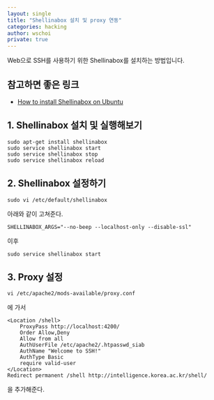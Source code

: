 ```yaml
---
layout: single
title: "Shellinabox 설치 및 proxy 연동"
categories: hacking
author: wschoi
private: true
---
```


Web으로 SSH를 사용하기 위한 Shellinabox를 설치하는 방법입니다.

## 참고하면 좋은 링크

- [How to install Shellinabox on Ubuntu](https://www.smarthomebeginner.com/install-shellinabox-on-ubuntu/)


## 1. Shellinabox 설치 및 실행해보기

```
sudo apt-get install shellinabox
sudo service shellinabox start
sudo service shellinabox stop
sudo service shellinabox reload
```
	
## 2. Shellinabox 설정하기

```
sudo vi /etc/default/shellinabox
```

아래와 같이 고쳐준다.

```
SHELLINABOX_ARGS="--no-beep --localhost-only --disable-ssl"
```

이후

```
sudo service shellinabox start
```

## 3. Proxy 설정

```
vi /etc/apache2/mods-available/proxy.conf                                                                                                                                                           
```
에 가서

```
<Location /shell>
	ProxyPass http://localhost:4200/
    Order Allow,Deny
    Allow from all
	AuthUserFile /etc/apache2/.htpasswd_siab
	AuthName "Welcome to SSH!"
	AuthType Basic
	require valid-user
</Location>
Redirect permanent /shell http://intelligence.korea.ac.kr/shell/
```

을 추가해준다.
